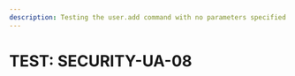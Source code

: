```yaml
---
description: Testing the user.add command with no parameters specified.
---
```


# TEST: SECURITY-UA-08

